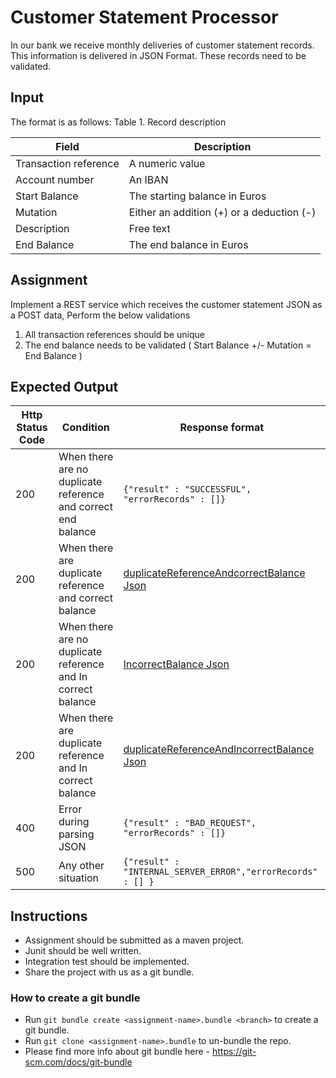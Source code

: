 # Customer Statement Processor

In our bank we receive monthly deliveries of customer statement records. This information is delivered in JSON Format.
These records need to be validated.

## Input

The format is as follows: Table 1. Record description

| Field                  | Description                                      | 
|------------------------|------------------------------------------------- |
| Transaction reference  | A numeric value                                  |
| Account number         | An IBAN                                          |
| Start Balance          | The starting balance in Euros                    |
| Mutation               | Either an addition (+) or a deduction (-)        |
| Description            | Free text                                        |
| End Balance            | The end balance in Euros                         |

## Assignment

Implement a REST service which receives the customer statement JSON as a POST data, Perform the below validations

1. All transaction references should be unique
2. The end balance needs to be validated ( Start Balance +/- Mutation = End Balance )

## Expected Output

| Http Status Code  | Condition                                                         |  Response format |
|---                |---                                                                |---               |
| 200               | When there are no duplicate reference and correct end balance     | `{"result" : "SUCCESSFUL", "errorRecords" : []}`|
| 200               | When there are duplicate reference and correct balance            |[duplicateReferenceAndcorrectBalance Json](./duplicateReferenceAndcorrectBalance.json)|
| 200               | When there are no duplicate reference and In correct balance      |[IncorrectBalance Json](./IncorrectBalance.json)|
| 200               | When there are duplicate reference and In correct balance         |[duplicateReferenceAndIncorrectBalance Json](./duplicateReferenceAndIncorrectBalance.json)|
| 400               | Error during parsing JSON                                         | `{"result" : "BAD_REQUEST", "errorRecords" : []}`|
| 500               | Any other situation                                               |`{"result" : "INTERNAL_SERVER_ERROR","errorRecords" : [] }`|

## Instructions

* Assignment should be submitted as a maven project.
* Junit should be well written.
* Integration test should be implemented.
* Share the project with us as a git bundle.

### How to create a git bundle
* Run `git bundle create <assignment-name>.bundle <branch>` to create a git bundle.
* Run `git clone <assignment-name>.bundle` to un-bundle the repo.
* Please find more info about git bundle here - https://git-scm.com/docs/git-bundle

